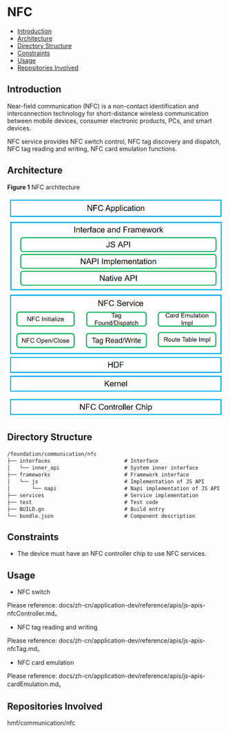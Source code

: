 # NFC<a name="EN-US_TOPIC_0000001133207781"></a>

-   [Introduction](#section13587125816351)
-   [Architecture](#section13587185873516)
-   [Directory Structure](#section161941989596)
-   [Constraints](#section119744591305)
-   [Usage](#section1312121216216)
-   [Repositories Involved](#section1371113476307)

## Introduction<a name="section13587125816351"></a>

Near-field communication \(NFC\) is a non-contact identification and interconnection technology for short-distance wireless communication between mobile devices, consumer electronic products, PCs, and smart devices.

NFC service provides NFC switch control, NFC tag discovery and dispatch, NFC tag reading and writing, NFC card emulation functions.

## Architecture<a name="section13587185873516"></a>

**Figure  1**  NFC architecture<a name="fig4460722185514"></a>  


![](figures/en-us_image_0000001086731550.png)

## Directory Structure<a name="section161941989596"></a>

```
/foundation/communication/nfc
├── interfaces                        # Interface
│   └── inner_api                     # System inner interface
├── frameworks                        # Framework interface
│   └── js                            # Implementation of JS API
│       └── napi                      # Napi implementation of JS API
├── services                          # Service implementation
├── test                              # Test code
├── BUILD.gn                          # Build entry
└── bundle.json                       # Component description
```

## Constraints<a name="section119744591305"></a>

-   The device must have an NFC controller chip to use NFC services.

## Usage<a name="section1312121216216"></a>

-  NFC switch

Please reference: docs/zh-cn/application-dev/reference/apis/js-apis-nfcController.md。

-  NFC tag reading and writing

Please reference: docs/zh-cn/application-dev/reference/apis/js-apis-nfcTag.md。

-  NFC card emulation

Please reference: docs/zh-cn/application-dev/reference/apis/js-apis-cardEmulation.md。

## Repositories Involved<a name="section1371113476307"></a>

hmf/communication/nfc

